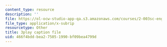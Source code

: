 ```yaml
---
content_type: resource
description: ''
file: https://ol-ocw-studio-app-qa.s3.amazonaws.com/courses/2-003sc-engineering-dynamics-fall-2011/466f4bddbea275051990bf09bea4799d_OxcCPTc_bXw.srt
file_type: application/x-subrip
resourcetype: Other
title: 3play caption file
uid: 466f4bdd-bea2-7505-1990-bf09bea4799d
---
```

